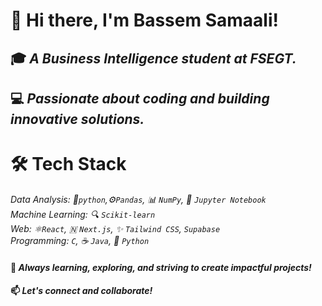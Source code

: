 # 👋 Hi there, I'm Bassem Samaali!
## 🎓 *A Business Intelligence student at FSEGT.* </br>
## 💻 *Passionate about coding and building innovative solutions.*

# 🛠️ Tech Stack
*Data Analysis:  🐍`python`,⚙️`Pandas`, 📊 `NumPy`, 📓 `Jupyter Notebook`*</br>
*Machine Learning: 🔍 `Scikit-learn`*</br>
*Web: ⚛️`React`, 🇳 `Next.js`, ✨ `Tailwind CSS`, `Supabase`* </br>
*Programming: `C`, ☕ `Java`, 🐉 `Python`* </br>


#### 🌟 *Always learning, exploring, and striving to create impactful projects!* </br>
#### 📫 *Let's connect and collaborate!* </br>



<!--
**samaalibassem123/samaalibassem123** is a ✨ _special_ ✨ repository because its `README.md` (this file) appears on your GitHub profile.

Here are some ideas to get you started:

- 🔭 I’m currently working on ...
- 🌱 I’m currently learning ...
- 👯 I’m looking to collaborate on ...
- 🤔 I’m looking for help with ...
- 💬 Ask me about ...
- 📫 How to reach me: ...
- 😄 Pronouns: ...
- ⚡ Fun fact: ...
-->
